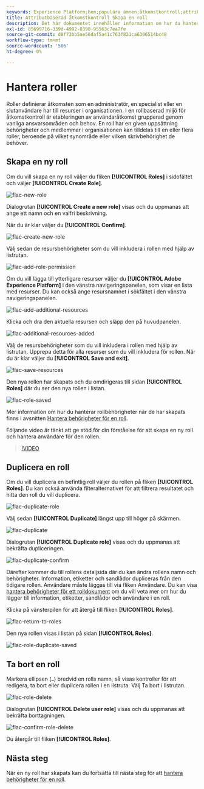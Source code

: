 ```yaml
---
keywords: Experience Platform;hem;populära ämnen;åtkomstkontroll;attributbaserad åtkomstkontroll;ABAC
title: Attributbaserad åtkomstkontroll Skapa en roll
description: Det här dokumentet innehåller information om hur du hanterar roller via gränssnittet Behörigheter i Adobe Experience Cloud
exl-id: 85699716-339d-4992-8390-95563c7ea7fe
source-git-commit: d8f72bb5ae56daf5a41c763f821ca6306514bc48
workflow-type: tm+mt
source-wordcount: '506'
ht-degree: 0%

---
```


# Hantera roller

Roller definierar åtkomsten som en administratör, en specialist eller en slutanvändare har till resurser i organisationen. I en rollbaserad miljö för åtkomstkontroll är etableringen av användaråtkomst grupperad genom vanliga ansvarsområden och behov. En roll har en given uppsättning behörigheter och medlemmar i organisationen kan tilldelas till en eller flera roller, beroende på vilket synområde eller vilken skrivbehörighet de behöver.

## Skapa en ny roll

Om du vill skapa en ny roll väljer du fliken **[!UICONTROL Roles]** i sidofältet och väljer **[!UICONTROL Create Role]**.

![flac-new-role](../../images/flac-ui/flac-new-role.png)

Dialogrutan **[!UICONTROL Create a new role]** visas och du uppmanas att ange ett namn och en valfri beskrivning.

När du är klar väljer du **[!UICONTROL Confirm]**.

![flac-create-new-role](../../images/flac-ui/flac-create-new-role.png)

Välj sedan de resursbehörigheter som du vill inkludera i rollen med hjälp av listrutan.

![flac-add-role-permission](../../images/flac-ui/flac-add-role-permission.png)

Om du vill lägga till ytterligare resurser väljer du **[!UICONTROL Adobe Experience Platform]** i den vänstra navigeringspanelen, som visar en lista med resurser. Du kan också ange resursnamnet i sökfältet i den vänstra navigeringspanelen.

![flac-add-additional-resources](../../images/flac-ui/flac-add-additional-resources.png)

Klicka och dra den aktuella resursen och släpp den på huvudpanelen.

![flac-additional-resources-added](../../images/flac-ui/flac-additional-resources-added.png)

Välj de resursbehörigheter som du vill inkludera i rollen med hjälp av listrutan. Upprepa detta för alla resurser som du vill inkludera för rollen. När du är klar väljer du **[!UICONTROL Save and exit]**.

![flac-save-resources](../../images/flac-ui/flac-save-resources.png)

Den nya rollen har skapats och du omdirigeras till sidan **[!UICONTROL Roles]** där du ser den nya rollen i listan.

![flac-role-saved](../../images/flac-ui/flac-role-saved.png)

Mer information om hur du hanterar rollbehörigheter när de har skapats finns i avsnitten [Hantera behörigheter för en roll](#manage-permissions-for-a-role).

Följande video är tänkt att ge stöd för din förståelse för att skapa en ny roll och hantera användare för den rollen.

>[!VIDEO](https://video.tv.adobe.com/v/336081/?learn=on)

## Duplicera en roll

Om du vill duplicera en befintlig roll väljer du rollen på fliken **[!UICONTROL Roles]**. Du kan också använda filteralternativet för att filtrera resultatet och hitta den roll du vill duplicera.

![flac-duplicate-role](../../images/flac-ui/flac-duplicate-role.png)

Välj sedan **[!UICONTROL Duplicate]** längst upp till höger på skärmen.

![flac-duplicate](../../images/flac-ui/flac-duplicate.png)

Dialogrutan **[!UICONTROL Duplicate role]** visas och du uppmanas att bekräfta dupliceringen.

![flac-duplicate-confirm](../../images/flac-ui/flac-duplicate-confirm.png)

Därefter kommer du till rollens detaljsida där du kan ändra rollens namn och behörigheter. Information, etiketter och sandlådor dupliceras från den tidigare rollen. Användare måste läggas till via fliken Användare. Du kan visa [hantera behörigheter för ett rolldokument](permissions.md) om du vill veta mer om hur du lägger till information, etiketter, sandlådor och användare i en roll.

Klicka på vänsterpilen för att återgå till fliken **[!UICONTROL Roles]**.

![flac-return-to-roles](../../images/flac-ui/flac-return-to-roles.png)

Den nya rollen visas i listan på sidan **[!UICONTROL Roles]**.

![flac-role-duplicate-saved](../../images/flac-ui/flac-role-duplicate-saved.png)

## Ta bort en roll

Markera ellipsen (`…`) bredvid en rolls namn, så visas kontroller för att redigera, ta bort eller duplicera rollen i en listruta. Välj Ta bort i listrutan.

![flac-role-delete](../../images/flac-ui/flac-role-delete.png)

Dialogrutan **[!UICONTROL Delete user role]** visas och du uppmanas att bekräfta borttagningen.

![flac-confirm-role-delete](../../images/flac-ui/flac-confirm-role-delete.png)

Du återgår till fliken **[!UICONTROL Roles]**.

## Nästa steg

När en ny roll har skapats kan du fortsätta till nästa steg för att [hantera behörigheter för en roll](permissions.md).
